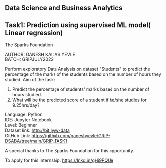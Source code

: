 ## Data Science and Business Analytics
## Task1: Prediction using supervised ML model( Linear regression)
The Sparks Foundation

AUTHOR: GANESH KAILAS YEVLE<br>
BATCH: GRIPJULY2022

Perform exploratory Data Analysis on dataset "Students" to predict the percentage of the marks of the students based on the number of hours they studied.
Aim of the task:

1. Predict the percentage of students' marks based on the number of hours studied.
2. What will be the predicted score of a student if he/she studies for 9.25hrs/day?


Language: Python<br>
IDE: Jupyter Notebook<br>
Level: Beginner<br>
Dataset link: http://bit.ly/w-data<br>
GitHub Link: https://github.com/ganeshyevle/GRIP-DSABA/tree/main/GRIP_TASK1<br>

A special thanks to The Sparks Foundation for this opportunity.

To apply for this internship: https://lnkd.in/gHi9PQUe

